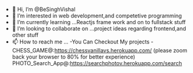 - 👋 Hi, I’m @BeSinghVishal
- 👀 I’m interested in web development,and competetive programming
- 🌱 I’m currently learning ...Reactjs frame work and on to fullstack stuff
- 💞️ I’m looking to collaborate on ...project ideas regarding frontend,and other stuff
- 📫 How to reach me ...
-You Can Checkout My projects - CHESS_GAME@:https://chessvanillavs.herokuapp.com/
                                (please zoom back your browser to 80% for better experience)
                                PHOTO_Search_App@:https://searchphotov.herokuapp.com/search
                                
<!---
BeSinghVishal/BeSinghVishal is a ✨ special ✨ repository because its `README.md` (this file) appears on your GitHub profile.
You can click the Preview link to take a look at your changes.
--->
